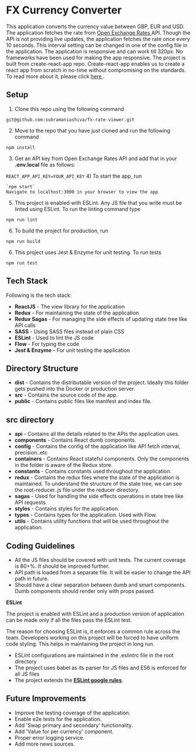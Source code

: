 FX Currency Converter
===================
This application converts the currency value between GBP, EUR and USD. The application fetches the rate from [Open Exchange Rates
](https://openexchangerates.org) API. Though the API is not providing live updates, the application fetches the rate once every 10 seconds. This interval setting can be changed in one of the config file in the application.
The application is responsive and can work till 320px. No frameworks have been used for making the app responsive.
The project is built from create-react-app repo. Create-react-app enables us to create a react app from scratch in no-time without compromising on the standards. To read more about it, please click [here
](https://github.com/facebook/create-react-app).

Setup
-----

1)  Clone this repo using the following command

  `git@github.com:subramaniashiva/fx-rate-viewer.git`


2)  Move to the repo that you have just cloned and run the following command

  `npm install`

3) Get an API key from Open Exchange Rates API and add that in your **.env.local** file as follows:

  `REACT_APP_API_KEY=YOUR_API_KEY`
4) To start the app, run

    `npm start`
    Navigate to localhost:3000 in your browser to view the app

5) This project is enabled with ESLint. Any JS file that you write must be linted using ESLint. To run the linting command type

  `npm run lint`

6) To build the project for production, run

  `npm run build`

6) This project uses Jest & Enzyme for unit testing. To run tests

  `npm run test`


Tech Stack
----------
Following is the tech stack:

 - **ReactJS** - The view library for the application
 -  **Redux** - For maintaining the state of the application
 -  **Redux Sagas** - For managing the side effects of updating state tree like API calls
 - **SASS** - Using SASS files instead of plain CSS
 - **ESLint** - Used to lint the JS code
 - **Flow** - For typing the code
 -  **Jest & Enzyme** - For unit testing the application

Directory Structure
-------------------
 - **dist** - Contains the distributable version of the project. Ideally this folder gets pushed into the Docker or production server.
 - **src** - Contains the source code of the app.
 - **public** - Contains public files like manifest and index file.

src directory
-----------------
 - **api** - Contains all the details related to the APIs the application uses.
 - **components** - Contains React dumb components. 
 - **config** - Contains the config of the application like API fetch interval, precision..etc
 - **containers** - Contains React stateful components. Only the components in the folder is aware of the Redux store.
  - **constants** - Contains constants used throughout the application.
 - **redux** - Contains the redux files where the state of the application is maintained. To understand the structure of the state tree, we can see the root-reducer..js file under the reducer directory.
 - **sagas** - Used for handling the side effects operations in state tree like API requests.
 - **styles** - Contains styles for the application.
 - **types** - Contains types for the application. Used with Flow.
 -  **utils** - Contains utility functions that will be used throughout the application.

Coding Guidelines
-------
- All the JS files should be covered with unit tests. The current coverage is 80+%. It should be improved further.
- API path is loaded from a separate file. It will be easier to change the API path in future.
- Should have a clear separation between dumb and smart components. Dumb components should render only with props passed.

**ESLint**

The project is enabled with ESLint and a production version of application can be made only if all the files pass the ESLint test.

The reason for choosing ESLint is, it enforces a common rule across the team. Developers working on this project will be forced to have uniform code styling. This helps in maintaining the project in long run.

 - ESLint configurations are maintained in the .eslintrc file in the root directory
 - The project uses babel as its parser for JS files and ES6 is enforced for all JS files
 - The project extends the [**ESLint google rules**](https://github.com/google/eslint-config-google).

Future Improvements
-------
- Improve the testing coverage of the application.
- Enable e2e tests for the application.
- Add 'Swap primary and secondary' functionality.
- Add 'Value for per currency' component.
- Proper error logging service.
- Add more news sources.